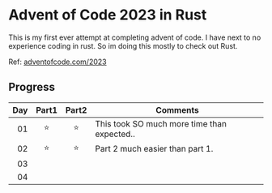 # Advent of Code 2023 in Rust
This is my first ever attempt at completing advent of code. I have next to no
experience coding in rust. So im doing this mostly to check out Rust.

Ref: [adventofcode.com/2023](https://adventofcode.com/2023)

## Progress
| Day | Part1 | Part2 | Comments                                    |
|----:|:-----:|:-----:|---------------------------------------------|
|  01 |  ⭐   |  ⭐   | This took SO much more time than expected.. |
|  02 |  ⭐   |  ⭐   | Part 2 much easier than part 1.             |
|  03 |       |       |                                             |
|  04 |       |       |                                             |
